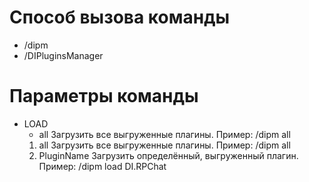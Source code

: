 # Способ вызова команды
* /dipm
* /DIPluginsManager

# Параметры команды

* LOAD
  * all
    Загрузить все выгруженные плагины.
    Пример: /dipm all
  1. all
     Загрузить все выгруженные плагины.
     Пример: /dipm all
  2. PluginName
     Загрузить определённый, выгруженный плагин.
     Пример: /dipm load DI.RPChat
